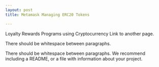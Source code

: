 ```yaml
---
layout: post
title: Metamask Managing ERC20 Tokens 

---
```



Loyalty Rewards Programs using Cryptocurrency
Link to another page.

There should be whitespace between paragraphs.

There should be whitespace between paragraphs. We recommend including a README, or a file with information about your project.
